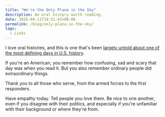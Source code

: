```yaml
---
title: "We're the Only Plane in the Sky"
description: An oral histpry worth reading.
date: 2016-09-11T19:51:43+00:00
permalink: /blog/only-plane-in-the-sky/
tags:
  - Links
---
```


I love oral histories, and this is one that's been [largely untold about one of the most defining days in U.S. history](http://www.politico.com/magazine/story/2016/09/were-the-only-plane-in-the-sky-214230).

If you're an American, you remember how confusing, sad and scary that day was when you read it. But you also remember ordinary people did extraordinary things.

Thank you to all those who serve, from the armed forces to the first responders.

Have empathy today. Tell people you love them. Be nice to one another, even if you disagree with their politics, and especially if you're unfamiliar with their background or where they're from.
